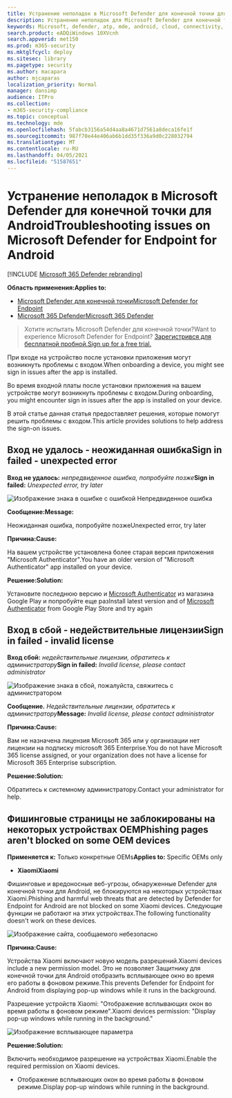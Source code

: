 ```yaml
---
title: Устранение неполадок в Microsoft Defender для конечной точки для Android
description: Устранение неполадок для Microsoft Defender для конечной точки для Android
keywords: Microsoft, defender, atp, mde, android, cloud, connectivity, communication
search.product: eADQiWindows 10XVcnh
search.appverid: met150
ms.prod: m365-security
ms.mktglfcycl: deploy
ms.sitesec: library
ms.pagetype: security
ms.author: macapara
author: mjcaparas
localization_priority: Normal
manager: dansimp
audience: ITPro
ms.collection:
- m365-security-compliance
ms.topic: conceptual
ms.technology: mde
ms.openlocfilehash: 5fabcb3156a54d4aa8a4671d7561a8deca16fe1f
ms.sourcegitcommit: 987f70e44e406ab6b1dd35f336a9d0c228032794
ms.translationtype: MT
ms.contentlocale: ru-RU
ms.lasthandoff: 04/05/2021
ms.locfileid: "51587651"
---
```

# <a name="troubleshooting-issues-on-microsoft-defender-for-endpoint-for-android"></a><span data-ttu-id="db5f6-104">Устранение неполадок в Microsoft Defender для конечной точки для Android</span><span class="sxs-lookup"><span data-stu-id="db5f6-104">Troubleshooting issues on Microsoft Defender for Endpoint for Android</span></span>

[!INCLUDE [Microsoft 365 Defender rebranding](../../includes/microsoft-defender.md)]

<span data-ttu-id="db5f6-105">**Область применения:**</span><span class="sxs-lookup"><span data-stu-id="db5f6-105">**Applies to:**</span></span>
- [<span data-ttu-id="db5f6-106">Microsoft Defender для конечной точки</span><span class="sxs-lookup"><span data-stu-id="db5f6-106">Microsoft Defender for Endpoint</span></span>](https://go.microsoft.com/fwlink/p/?linkid=2154037)
- [<span data-ttu-id="db5f6-107">Microsoft 365 Defender</span><span class="sxs-lookup"><span data-stu-id="db5f6-107">Microsoft 365 Defender</span></span>](https://go.microsoft.com/fwlink/?linkid=2118804)

> <span data-ttu-id="db5f6-108">Хотите испытать Microsoft Defender для конечной точки?</span><span class="sxs-lookup"><span data-stu-id="db5f6-108">Want to experience Microsoft Defender for Endpoint?</span></span> [<span data-ttu-id="db5f6-109">Зарегистрився для бесплатной пробной.</span><span class="sxs-lookup"><span data-stu-id="db5f6-109">Sign up for a free trial.</span></span>](https://www.microsoft.com/microsoft-365/windows/microsoft-defender-atp?ocid=docs-wdatp-exposedapis-abovefoldlink) 

<span data-ttu-id="db5f6-110">При входе на устройство после установки приложения могут возникнуть проблемы с входом.</span><span class="sxs-lookup"><span data-stu-id="db5f6-110">When onboarding a device, you might see sign in issues after the app is installed.</span></span>

<span data-ttu-id="db5f6-111">Во время входной платы после установки приложения на вашем устройстве могут возникнуть проблемы с входом.</span><span class="sxs-lookup"><span data-stu-id="db5f6-111">During onboarding, you might encounter sign in issues after the app is installed on your device.</span></span>

<span data-ttu-id="db5f6-112">В этой статье данная статья предоставляет решения, которые помогут решить проблемы с входом.</span><span class="sxs-lookup"><span data-stu-id="db5f6-112">This article provides solutions to help address the sign-on issues.</span></span>  

## <a name="sign-in-failed---unexpected-error"></a><span data-ttu-id="db5f6-113">Вход не удалось - неожиданная ошибка</span><span class="sxs-lookup"><span data-stu-id="db5f6-113">Sign in failed - unexpected error</span></span>
<span data-ttu-id="db5f6-114">**Вход не удалось:** *непредвиденное ошибка, попробуйте позже*</span><span class="sxs-lookup"><span data-stu-id="db5f6-114">**Sign in failed:** *Unexpected error, try later*</span></span>

![Изображение знака в ошибке с ошибкой Непредвиденное ошибка](images/f9c3bad127d636c1f150d79814f35d4c.png)

<span data-ttu-id="db5f6-116">**Сообщение:**</span><span class="sxs-lookup"><span data-stu-id="db5f6-116">**Message:**</span></span>

<span data-ttu-id="db5f6-117">Неожиданная ошибка, попробуйте позже</span><span class="sxs-lookup"><span data-stu-id="db5f6-117">Unexpected error, try later</span></span>

<span data-ttu-id="db5f6-118">**Причина:**</span><span class="sxs-lookup"><span data-stu-id="db5f6-118">**Cause:**</span></span>

<span data-ttu-id="db5f6-119">На вашем устройстве установлена более старая версия приложения "Microsoft Authenticator".</span><span class="sxs-lookup"><span data-stu-id="db5f6-119">You have an older version of "Microsoft Authenticator" app installed on your device.</span></span>

<span data-ttu-id="db5f6-120">**Решение:**</span><span class="sxs-lookup"><span data-stu-id="db5f6-120">**Solution:**</span></span>

<span data-ttu-id="db5f6-121">Установите последнюю версию и [Microsoft Authenticator](https://play.google.com/store/apps/details?androidid=com.azure.authenticator) из магазина Google Play и попробуйте еще раз</span><span class="sxs-lookup"><span data-stu-id="db5f6-121">Install latest version and of [Microsoft Authenticator](https://play.google.com/store/apps/details?androidid=com.azure.authenticator) from Google Play Store and try again</span></span>

## <a name="sign-in-failed---invalid-license"></a><span data-ttu-id="db5f6-122">Вход в сбой - недействительные лицензии</span><span class="sxs-lookup"><span data-stu-id="db5f6-122">Sign in failed - invalid license</span></span>

<span data-ttu-id="db5f6-123">**Вход сбой:** *недействительные лицензии, обратитесь к администратору*</span><span class="sxs-lookup"><span data-stu-id="db5f6-123">**Sign in failed:** *Invalid license, please contact administrator*</span></span>

![Изображение знака в сбой, пожалуйста, свяжитесь с администратором](images/920e433f440fa1d3d298e6a2a43d4811.png)

<span data-ttu-id="db5f6-125">**Сообщение.** *Недействительные лицензии, обратитесь к администратору*</span><span class="sxs-lookup"><span data-stu-id="db5f6-125">**Message:** *Invalid license, please contact administrator*</span></span>

<span data-ttu-id="db5f6-126">**Причина:**</span><span class="sxs-lookup"><span data-stu-id="db5f6-126">**Cause:**</span></span>

<span data-ttu-id="db5f6-127">Вам не назначена лицензия Microsoft 365 или у организации нет лицензии на подписку microsoft 365 Enterprise.</span><span class="sxs-lookup"><span data-stu-id="db5f6-127">You do not have Microsoft 365 license assigned, or your organization does not have a license for Microsoft 365 Enterprise subscription.</span></span>

<span data-ttu-id="db5f6-128">**Решение:**</span><span class="sxs-lookup"><span data-stu-id="db5f6-128">**Solution:**</span></span>

<span data-ttu-id="db5f6-129">Обратитесь к системному администратору.</span><span class="sxs-lookup"><span data-stu-id="db5f6-129">Contact your administrator for help.</span></span>

## <a name="phishing-pages-arent-blocked-on-some-oem-devices"></a><span data-ttu-id="db5f6-130">Фишинговые страницы не заблокированы на некоторых устройствах OEM</span><span class="sxs-lookup"><span data-stu-id="db5f6-130">Phishing pages aren't blocked on some OEM devices</span></span>

<span data-ttu-id="db5f6-131">**Применяется к:** Только конкретные OEMs</span><span class="sxs-lookup"><span data-stu-id="db5f6-131">**Applies to:** Specific OEMs only</span></span>

-   <span data-ttu-id="db5f6-132">**Xiaomi**</span><span class="sxs-lookup"><span data-stu-id="db5f6-132">**Xiaomi**</span></span>

<span data-ttu-id="db5f6-133">Фишинговые и вредоносные веб-угрозы, обнаруженные Defender для конечной точки для Android, не блокируются на некоторых устройствах Xiaomi.</span><span class="sxs-lookup"><span data-stu-id="db5f6-133">Phishing and harmful web threats that are detected by Defender for Endpoint for Android are not blocked on some Xiaomi devices.</span></span> <span data-ttu-id="db5f6-134">Следующие функции не работают на этих устройствах.</span><span class="sxs-lookup"><span data-stu-id="db5f6-134">The following functionality doesn't work on these devices.</span></span>

![Изображение сайта, сообщаемого небезопасно](images/0c04975c74746a5cdb085e1d9386e713.png)


<span data-ttu-id="db5f6-136">**Причина:**</span><span class="sxs-lookup"><span data-stu-id="db5f6-136">**Cause:**</span></span>

<span data-ttu-id="db5f6-137">Устройства Xiaomi включают новую модель разрешений.</span><span class="sxs-lookup"><span data-stu-id="db5f6-137">Xiaomi devices include a new permission model.</span></span> <span data-ttu-id="db5f6-138">Это не позволяет Защитнику для конечной точки для Android отобразить всплывающее окно во время его работы в фоновом режиме.</span><span class="sxs-lookup"><span data-stu-id="db5f6-138">This prevents Defender for Endpoint for Android from displaying pop-up windows while it runs in the background.</span></span>

<span data-ttu-id="db5f6-139">Разрешение устройств Xiaomi: "Отображение всплывающих окон во время работы в фоновом режиме".</span><span class="sxs-lookup"><span data-stu-id="db5f6-139">Xiaomi devices permission: "Display pop-up windows while running in the background."</span></span>

![Изображение всплывающее параметра](images/6e48e7b29daf50afddcc6c8c7d59fd64.png)

<span data-ttu-id="db5f6-141">**Решение:**</span><span class="sxs-lookup"><span data-stu-id="db5f6-141">**Solution:**</span></span>

<span data-ttu-id="db5f6-142">Включить необходимое разрешение на устройствах Xiaomi.</span><span class="sxs-lookup"><span data-stu-id="db5f6-142">Enable the required permission on Xiaomi devices.</span></span>

- <span data-ttu-id="db5f6-143">Отображение всплывающих окон во время работы в фоновом режиме.</span><span class="sxs-lookup"><span data-stu-id="db5f6-143">Display pop-up windows while running in the background.</span></span>
